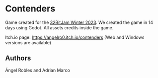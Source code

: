 # Contenders
Game created for the [32BitJam Winter 2023](https://itch.io/jam/32bitjam-holiday-2023). We created the game in 14 days using Godot. All assets credits inside the game.

Itch.io page: https://angelro0.itch.io/contenders (Web and Windows versions are available)

## Authors
Ángel Robles and Adrian Marco
